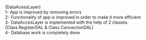 (DataAcessLayer)                                                             
1- App is improved by removing errors                                                     
2- Functionality of app is improved in order to make it more efficient                                                  
3- DataAccesLayer is implemented with the help of 2 classes.                                       
(Class RegisterDAL & Class ConnectionDAL)                                                  
4- Database work is completely done                                                              

